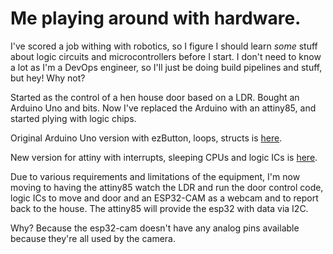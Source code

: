 # Me playing around with hardware.

I've scored a job withing with robotics, so I figure I should learn *some* stuff
about logic circuits and microcontrollers before I start. I don't need to know a lot
as I'm a DevOps engineer, so I'll just be doing build pipelines and stuff, but hey! Why not?

Started as the control of a hen house door based on a LDR. Bought an Arduino Uno
and bits. Now I've replaced the Arduino with an attiny85, and started plying with
logic chips.

Original Arduino Uno version with ezButton, loops, structs is [here](./DoorContoller).

New version for attiny with interrupts, sleeping CPUs and logic ICs is [here](./attiny85/DoorContoller).

Due to various requirements and limitations of the equipment, I'm now moving to having the attiny85 watch
the LDR and run the door control code, logic ICs to move and door and an ESP32-CAM as a webcam and to
report back to the house. The attiny85 will provide the esp32 with data via I2C.

Why? Because the esp32-cam doesn't have any analog pins available because they're all used by the camera.


